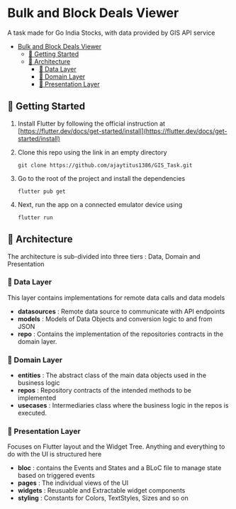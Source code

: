 # Bulk and Block Deals Viewer

A task made for Go India Stocks, with data provided by GIS API service

- [Bulk and Block Deals Viewer](#bulk-and-block-deals-viewer)
  - [:rocket: Getting Started](#rocket-getting-started)
  - [:ledger: Architecture](#ledger-architecture)
    - [:file_folder: Data Layer](#file_folder-data-layer)
    - [:briefcase: Domain Layer](#briefcase-domain-layer)
    - [:iphone: Presentation Layer](#iphone-presentation-layer)

## :rocket: Getting Started

1.  Install Flutter by following the official instruction at [https://flutter.dev/docs/get-started/install](https://flutter.dev/docs/get-started/install)
    &nbsp;

2.  Clone this repo using the link in an empty directory

    ```shell
    git clone https://github.com/ajaytitus1386/GIS_Task.git
    ```

3.  Go to the root of the project and install the dependencies
    ```shell
    flutter pub get
    ```
4.  Next, run the app on a connected emulator device using
    ```shell
    flutter run
    ```

## :ledger: Architecture

The architecture is sub-divided into three tiers : Data, Domain and Presentation

### :file_folder: Data Layer

This layer contains implementations for remote data calls and data models

- **datasources** : Remote data source to communicate with API endpoints
- **models** : Models of Data Objects and conversion logic to and from JSON
- **repo** : Contains the implementation of the repositories contracts in the domain layer.

### :briefcase: Domain Layer

- **entities** : The abstract class of the main data objects used in the business logic
- **repos** : Repository contracts of the intended methods to be implemented
- **usecases** : Intermediaries class where the business logic in the repos is executed.

### :iphone: Presentation Layer

Focuses on Flutter layout and the Widget Tree. Anything and everything to do with the UI is structured here

- **bloc** : contains the Events and States and a BLoC file to manage state based on triggered events
- **pages** : The individual views of the UI
- **widgets** : Reusuable and Extractable widget components
- **styling** : Constants for Colors, TextStyles, Sizes and so on
